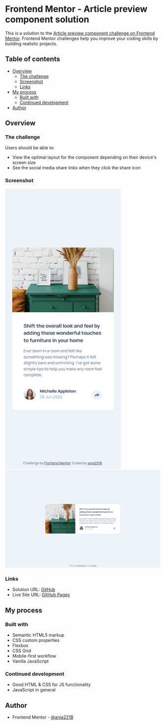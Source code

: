 # Frontend Mentor - Article preview component solution

This is a solution to the [Article preview component challenge on Frontend Mentor](https://www.frontendmentor.io/challenges/article-preview-component-dYBN_pYFT). Frontend Mentor challenges help you improve your coding skills by building realistic projects.

## Table of contents

- [Overview](#overview)
  - [The challenge](#the-challenge)
  - [Screenshot](#screenshot)
  - [Links](#links)
- [My process](#my-process)
  - [Built with](#built-with)
  - [Continued development](#continued-development)
- [Author](#author)

## Overview

### The challenge

Users should be able to:

- View the optimal layout for the component depending on their device's screen size
- See the social media share links when they click the share icon

### Screenshot

![Mobile view](./screenshots/Frontend-Mentor-Article-preview-component-mobile.png)
![Desktop view](./screenshots/Frontend-Mentor-Article-preview-component-desktop.png)

### Links

- Solution URL: [GitHub](https://github.com/ania221B/article-preview-component)
- Live Site URL: [GitHub Pages](https://ania221b.github.io/article-preview-component/)

## My process

### Built with

- Semantic HTML5 markup
- CSS custom properties
- Flexbox
- CSS Grid
- Mobile-first workflow
- Vanilla JavaScript

### Continued development

- Good HTML & CSS for JS functionality
- JavaScript in general

## Author

- Frontend Mentor - [@ania221B](https://www.frontendmentor.io/profile/ania221B)
